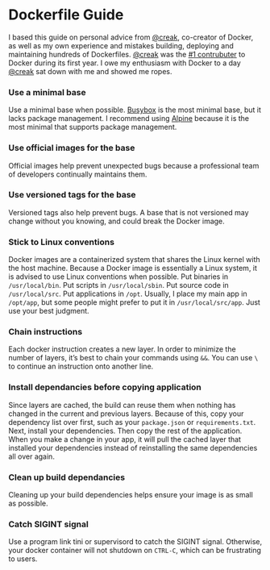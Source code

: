 # Dockerfile Guide

I based this guide on personal advice from [@creak](https://github.com/creack), co-creator of Docker, as well as my own
experience and mistakes building, deploying and maintaining hundreds of Dockerfiles. [@creak](https://github.com/creack)
was the [#1 contrubuter](https://github.com/moby/moby/graphs/contributors?from=2013-01-13&to=2014-01-31&type=c) to Docker
during its first year. I owe my enthusiasm with Docker to a day [@creak](https://github.com/creack) sat down with me and
showed me ropes.

### Use a minimal base
Use a minimal base when possible. [Busybox](https://hub.docker.com/_/busybox/) is the most minimal base, but it lacks package management. I recommend using [Alpine](https://hub.docker.com/_/alpine/) because it is the most minimal that supports package management.

### Use official images for the base
Official images help prevent unexpected bugs because a professional team of developers continually maintains them.

### Use versioned tags for the base
Versioned tags also help prevent bugs. A base that is not versioned may change without you knowing, and could break the Docker image.

### Stick to Linux conventions
Docker images are a containerized system that shares the Linux kernel with the host machine. Because a Docker image is essentially a Linux system, it is advised to use Linux conventions when possible. Put binaries in `/usr/local/bin`. Put scripts in `/usr/local/sbin`. Put source code in `/usr/local/src`. Put applications in `/opt`. Usually, I place my main app in `/opt/app`, but some people might prefer to put it in `/usr/local/src/app`. Just use your best judgment.

### Chain instructions
Each docker instruction creates a new layer. In order to minimize the number of layers, it’s best to chain your commands using `&&`. You can use `\` to continue an instruction onto another line.

### Install dependancies before copying application
Since layers are cached, the build can reuse them when nothing has changed in the current and previous layers. Because of this, copy your dependency list over first, such as your `package.json` or `requirements.txt`. Next, install your dependencies. Then copy the rest of the application. When you make a change in your app, it will pull the cached layer that installed your dependencies instead of reinstalling the same dependencies all over again.

### Clean up build dependancies
Cleaning up your build dependencies helps ensure your image is as small as possible.

### Catch **SIGINT** signal
Use a program link tini or supervisord to catch the SIGINT signal. Otherwise, your docker container will not shutdown on `CTRL-C`, which can be frustrating to users.
